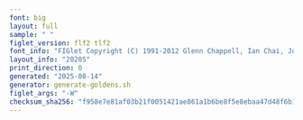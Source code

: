 ```yaml
---
font: big
layout: full
sample: " "
figlet_version: flf2 tlf2
font_info: "FIGlet Copyright (C) 1991-2012 Glenn Chappell, Ian Chai, John Cowan,"
layout_info: "20205"
print_direction: 0
generated: "2025-08-14"
generator: generate-goldens.sh
figlet_args: "-W"
checksum_sha256: "f958e7e81af03b21f0051421ae861a1b6be8f5e8ebaa47d48f6b1572f8721878"
---
```


```text
  
  
  
  
  
  
  
  
```

